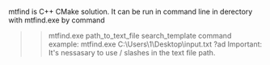 mtfind is C++ CMake solution.
It can be run in command line in derectory with mtfind.exe by command
>> mtfind.exe path_to_text_file search_template
command example:
mtfind.exe C:\Users\1\Desktop\input.txt ?ad
Important: It's nessasary to use / slashes in the text file path.
